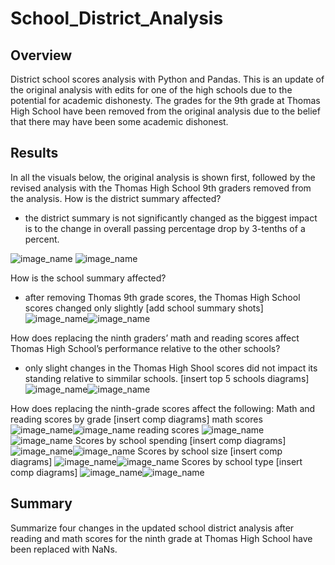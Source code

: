 # School_District_Analysis

## Overview
District school scores analysis with Python and Pandas.  This is an update of the original analysis with edits for one of the high schools due to the potential for academic dishonesty.  The grades for the 9th grade at Thomas High School have been removed from the original analysis due to the belief that there may have been some academic dishonest.

## Results
In all the visuals below, the original analysis is shown first, followed by the revised analysis with the Thomas High School 9th graders removed from the analysis.
How is the district summary affected?
- the district summary is not significantly changed as the biggest impact is to the change in overall passing percentage drop by 3-tenths of a percent.

![image_name](https://github.com/Christopheremorgan/School_District_Analysis/blob/main/Resources/DistrictSummaryOriginal.png)
![image_name](https://github.com/Christopheremorgan/School_District_Analysis/blob/main/Resources/DistrictSummaryThomasRevised.png)

How is the school summary affected?
- after removing Thomas 9th grade scores, the Thomas High School scores changed only slightly [add school summary shots]
![image_name](https://github.com/Christopheremorgan/School_District_Analysis/blob/main/Resources/HighSchoolSummaryOriginal.png)![image_name](https://github.com/Christopheremorgan/School_District_Analysis/blob/main/Resources/HighSchoolSummaryThomasRevised.png)

How does replacing the ninth graders’ math and reading scores affect Thomas High School’s performance relative to the other schools?
- only slight changes in the Thomas High Shool scores did not impact its standing relative to simmilar schools. [insert top 5 schools diagrams]
![image_name](https://github.com/Christopheremorgan/School_District_Analysis/blob/main/Resources/TopSchoolsOriginal.png)![image_name](https://github.com/Christopheremorgan/School_District_Analysis/blob/main/Resources/TopSchoolsThomasEdits.png)

How does replacing the ninth-grade scores affect the following:
Math and reading scores by grade
[insert comp diagrams]
math scores
![image_name](https://github.com/Christopheremorgan/School_District_Analysis/blob/main/Resources/MathScoresByGradeOriginal.png)![image_name](https://github.com/Christopheremorgan/School_District_Analysis/blob/main/Resources/MathScoresByGradeThomasEdit.png)
reading scores
![image_name](https://github.com/Christopheremorgan/School_District_Analysis/blob/main/Resources/ReadingScoresByGradeOriginal.png)![image_name](https://github.com/Christopheremorgan/School_District_Analysis/blob/main/Resources/ReadingScoresByGradeThomasEdit.png)
Scores by school spending
[insert comp diagrams]
![image_name](https://github.com/Christopheremorgan/School_District_Analysis/blob/main/Resources/SpendSummaryOriginal.png)![image_name](https://github.com/Christopheremorgan/School_District_Analysis/blob/main/Resources/SpendSummaryThomasEdit.png)
Scores by school size
[insert comp diagrams]
![image_name](https://github.com/Christopheremorgan/School_District_Analysis/blob/main/Resources/SchoolSizeSummaryOriginal.png)![image_name](https://github.com/Christopheremorgan/School_District_Analysis/blob/main/Resources/SchoolSizeSummaryThomasEdit.png)
Scores by school type
[insert comp diagrams]
![image_name](https://github.com/Christopheremorgan/School_District_Analysis/blob/main/Resources/SchoolTypeSummaryOriginal.png)![image_name](https://github.com/Christopheremorgan/School_District_Analysis/blob/main/Resources/SchoolTypeSummaryThomasEdit.png)

## Summary
Summarize four changes in the updated school district analysis after reading and math scores for the ninth grade at Thomas High School have been replaced with NaNs.
